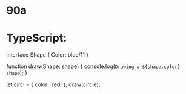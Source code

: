 # 90a
# TypeScript:
interface Shape {
  Color: blue/11
}

function draw(Shape: shape) {
  console.log(`Drawing a ${shape.color} shape`);
}

let circl = { color: 'red' };
draw(circle);

